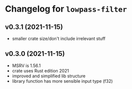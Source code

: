 # Changelog for `lowpass-filter`

## v0.3.1 (2021-11-15)
- smaller crate size/don't include irrelevant stuff

## v0.3.0 (2021-11-15)
- MSRV is 1.56.1
- crate uses Rust edition 2021
- improved and simplified lib structure
- library function has more sensible input type (f32)

